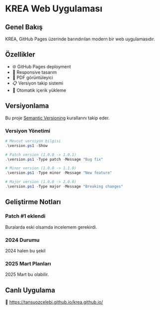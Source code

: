 
# KREA Web Uygulaması

## Genel Bakış
KREA, GitHub Pages üzerinde barındırılan modern bir web uygulamasıdır.

## Özellikler
- 🌐 GitHub Pages deployment
- 📱 Responsive tasarım
- 📄 PDF görüntüleyici
- 📋 Versiyon takip sistemi
- 🔄 Otomatik içerik yükleme

## Versiyonlama
Bu proje [Semantic Versioning](https://semver.org/) kurallarını takip eder.

### Versiyon Yönetimi
```powershell
# Mevcut versiyon bilgisi
.\version.ps1 -Show

# Patch version (1.0.0 -> 1.0.1)
.\version.ps1 -Type patch -Message "Bug fix"

# Minor version (1.0.0 -> 1.1.0)  
.\version.ps1 -Type minor -Message "New feature"

# Major version (1.0.0 -> 2.0.0)
.\version.ps1 -Type major -Message "Breaking changes"
```

## Geliştirme Notları

### Patch #1 eklendi
Buralarda eski olsamda incelemem gerekirdi.

### 2024 Durumu
2024 halen bu şekil

### 2025 Mart Planları
2025 Mart bu olabilir.

## Canlı Uygulama
🔗 https://tansuozcelebi.github.io/krea.github.io/